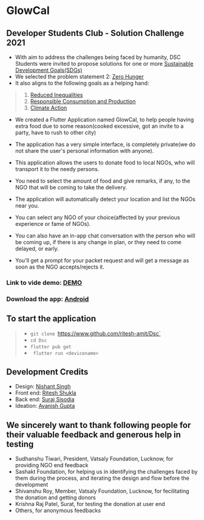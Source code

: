 # GlowCal

## Developer Students Club - Solution Challenge 2021

- With aim to address the challenges being faced by humanity, DSC Students were invited to propose solutions for one or more [Sustainable Development Goals(SDGs)](https://developers.google.com/community/dsc-solution-challenge/UN-goals)
- We selected the problem statement 2: [Zero Hunger](https://www.un.org/sustainabledevelopment/hunger/)
- It also aligns to the following goals as a helping hand:
> 1. [Reduced Inequalities](https://www.un.org/sustainabledevelopment/inequality/)
> 2. [Responsible Consumption and Production](https://www.un.org/sustainabledevelopment/sustainable-consumption-production)
> 3. [Climate Action](https://www.un.org/sustainabledevelopment/climate-change)

- We created a Flutter Application named GlowCal, to help people having extra food due to some reason(cooked excessive, got an invite to a party, have to rush to other city)

- The application has a very simple interface, is completely private(we do not share the user's personal information with anyone).
- This application allows the users to donate food to local NGOs, who will transport it to the needy persons.
- You need to select the amount of food and give remarks, if any, to the NGO that will be coming to take the delivery.
- The application will automatically detect your location and list the NGOs near you.
- You can select any NGO of your choice(affected by your previous experience or fame of NGOs).
- You can also have an in-app chat conversation with the person who will be coming up, if there is any change in plan, or they need to come delayed, or early.
- You'll get a prompt for your packet request and will get a message as soon as the NGO accepts/rejects it.

### Link to vide demo: [DEMO](https://www.youtube.com/v/mynewvideo)
### Download the app: [Android]()

## To start the application
> - `git clone `https://www.github.com/ritesh-amit/Dsc` 
> - `cd Dsc`
> - `flutter pub get`
> - ` flutter run <devicename>`

## Development Credits
- Design: [Nishant Singh](https:www.github.com/iamoo7)
- Front end: [Ritesh Shukla](https:www.github.com/ritesh-amit)
- Back end: [Suraj Sisodia](https:www.github.com/surajsisodia)
- Ideation: [Avanish Gupta](https:www.github.com/AvanishCodes)

## We sincerely want to thank following people for their valuable feedback and generous help in testing
- Sudhanshu Tiwari, President, Vatsaly Foundation, Lucknow, for providing NGO end feedback
- Sashakt Foundation, for helping us in identifying the challenges faced by them during the process, and iterating the design and flow before the development
- Shivanshu Roy, Member, Vatsaly Foundation, Lucknow, for fecilitating the donation and getting donors
- Krishna Raj Patel, Surat, for testing the donation at user end
- Others, for anonymous feedbacks